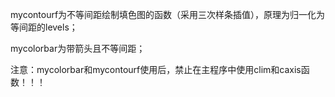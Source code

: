 mycontourf为不等间距绘制填色图的函数（采用三次样条插值），原理为归一化为等间距的levels；

mycolorbar为带箭头且不等间距；

注意：mycolorbar和mycontourf使用后，禁止在主程序中使用clim和caxis函数！！！
